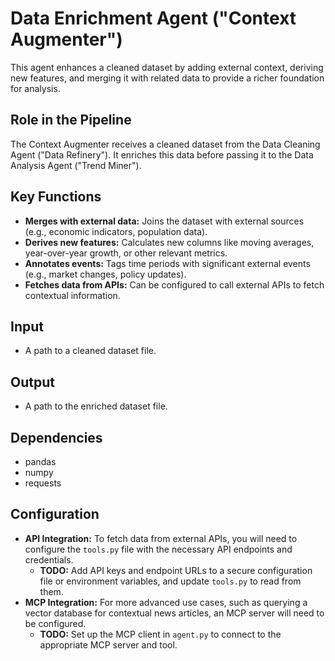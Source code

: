 # Data Enrichment Agent ("Context Augmenter")

This agent enhances a cleaned dataset by adding external context, deriving new features, and merging it with related data to provide a richer foundation for analysis.

## Role in the Pipeline

The Context Augmenter receives a cleaned dataset from the Data Cleaning Agent ("Data Refinery"). It enriches this data before passing it to the Data Analysis Agent ("Trend Miner").

## Key Functions

*   **Merges with external data:** Joins the dataset with external sources (e.g., economic indicators, population data).
*   **Derives new features:** Calculates new columns like moving averages, year-over-year growth, or other relevant metrics.
*   **Annotates events:** Tags time periods with significant external events (e.g., market changes, policy updates).
*   **Fetches data from APIs:** Can be configured to call external APIs to fetch contextual information.

## Input

*   A path to a cleaned dataset file.

## Output

*   A path to the enriched dataset file.

## Dependencies

*   pandas
*   numpy
*   requests

## Configuration

*   **API Integration:** To fetch data from external APIs, you will need to configure the `tools.py` file with the necessary API endpoints and credentials.
    *   **TODO:** Add API keys and endpoint URLs to a secure configuration file or environment variables, and update `tools.py` to read from them.
*   **MCP Integration:** For more advanced use cases, such as querying a vector database for contextual news articles, an MCP server will need to be configured.
    *   **TODO:** Set up the MCP client in `agent.py` to connect to the appropriate MCP server and tool.
